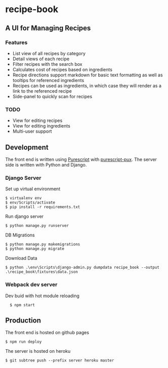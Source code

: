 # recipe-book

## A UI for Managing Recipes

### Features
* List view of all recipes by category
* Detail views of each recipe
* Filter recipes with the search box
* Calculates cost of recipes based on ingredients
* Recipe directions support markdown for basic text formatting as well as tooltips for referenced ingredients
* Recipes can be used as ingredients, in which case they will render as a link to the referenced recipe
* Side-panel to quickly scan for recipes

### TODO
* View for editing recipes
* View for editing ingredients
* Multi-user support

## Development
The front end is written using [Purescript](http://www.purescript.org/) with [purescript-pux](http://purescript-pux.org/).  The server side is written with Python and Django.

### Django Server
Set up virtual environment

    $ virtualenv env
    $ env/Scripts/activate
    $ pip install -r requirements.txt

Run django server

    $ python manage.py runserver

DB Migrations

    $ python manage.py makemigrations
    $ python manage.py migrate

Download Data

    $ python .\env\Scripts\django-admin.py dumpdata recipe_book --output .\recipe_book\fixtures\data.json

### Webpack dev server
Dev buid with hot module reloading

      $ npm start

## Production
The front end is hosted on github pages

    $ npm run deploy

The server is hosted on heroku

    $ git subtree push --prefix server heroku master
